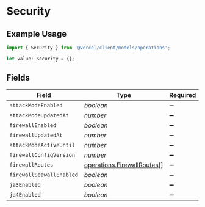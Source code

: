 # Security

## Example Usage

```typescript
import { Security } from '@vercel/client/models/operations';

let value: Security = {};
```

## Fields

| Field                    | Type                                                                     | Required           | Description |
| ------------------------ | ------------------------------------------------------------------------ | ------------------ | ----------- |
| `attackModeEnabled`      | _boolean_                                                                | :heavy_minus_sign: | N/A         |
| `attackModeUpdatedAt`    | _number_                                                                 | :heavy_minus_sign: | N/A         |
| `firewallEnabled`        | _boolean_                                                                | :heavy_minus_sign: | N/A         |
| `firewallUpdatedAt`      | _number_                                                                 | :heavy_minus_sign: | N/A         |
| `attackModeActiveUntil`  | _number_                                                                 | :heavy_minus_sign: | N/A         |
| `firewallConfigVersion`  | _number_                                                                 | :heavy_minus_sign: | N/A         |
| `firewallRoutes`         | [operations.FirewallRoutes](../../models/operations/firewallroutes.md)[] | :heavy_minus_sign: | N/A         |
| `firewallSeawallEnabled` | _boolean_                                                                | :heavy_minus_sign: | N/A         |
| `ja3Enabled`             | _boolean_                                                                | :heavy_minus_sign: | N/A         |
| `ja4Enabled`             | _boolean_                                                                | :heavy_minus_sign: | N/A         |
